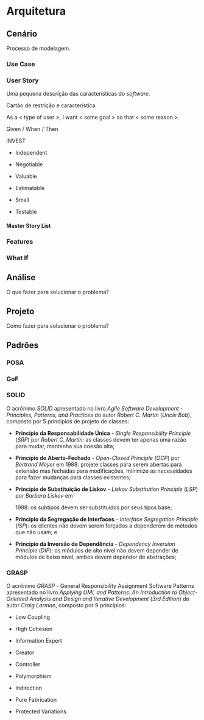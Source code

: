 # Arquitetura

## Cenário

Processo de modelagem.

### Use Case

### User Story

Uma pequena descrição das características do _software_.

Cartão de restrição e característica.

As a &lt; type of user &gt;, I want &lt; some goal &gt; so that &lt; some reason &gt;.

Given \/ When \/ Then

INVEST

* Independent

* Negotiable

* Valuable

* Estimatable

* Small

* Testable


#### Master Story List

### Features

### What If

## Análise

O que fazer para solucionar o problema?

## Projeto

Como fazer para solucionar o problema?

## Padrões

### POSA

### GoF

### SOLID

O acrônimo _SOLID_ apresentado no livro _Agile Software Development - Principles, Patterns, and Practices_ do autor _Robert C. Martin_ \(_Uncle Bob_\), composto por 5 princípios de projeto de classes:

* **Princípio da Responsabilidade Única** - _Single Responsibility Principle_ \(_SRP_\) por _Robert C. Martin_: as classes devem ter apenas uma razão para mudar, mantenha sua coesão alta;

* **Princípio do Aberto-Fechado** - _Open-Closed Principle_ \(_OCP_\) por _Bertrand Meyer_ em 1988: projete classes para serem abertas para extensão mas fechadas para modificações, minimize as necessidades para fazer mudanças para classes existentes;


* **Princípio de Substituição de Liskov** - _Liskov Substitution Principle_ \(_LSP_\) por _Barbara Liskov_ em

  1988: os subtipos devem ser substituidos por seus tipos base;


* **Princípio da Segregação de Interfaces** - _Interface Segregation Principle_ \(_ISP_\): os clientes não devem serem forçados a dependerem de métodos que não usam; e

* **Princípio da Inversão de Dependência** - _Dependency Inversion Principle_ \(_DIP_\): os módulos de alto nível não devem depender de módulos de baixo nível, ambos devem depender de abstrações;


### GRASP

O acrônimo _GRASP_ - General Responsibility Assignment Software Patterns apresentado no livro _Applying UML and Patterns: An Introduction to Object-Oriented Analysis and Design and Iterative Development_ \(_3rd Edition_\) do autor _Craig Larman_, composto por 9 princípios:

* Low Coupling

* High Cohesion

* Information Expert

* Creator

* Controller

* Polymorphism

* Indirection

* Pure Fabrication

* Protected Variations


